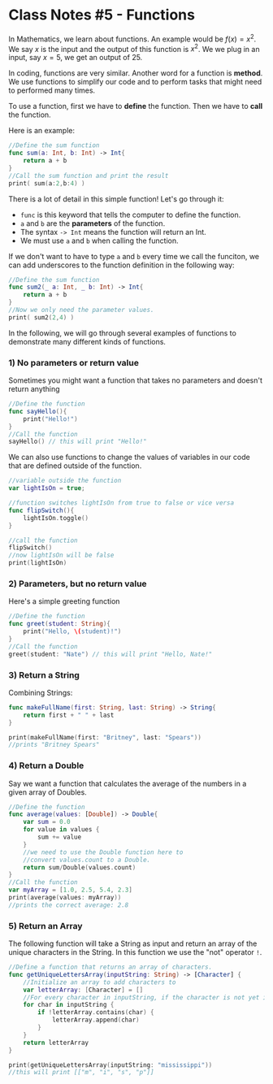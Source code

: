 # Class Notes #5 - Functions

In Mathematics, we learn about functions. An example would be $f(x) = x^2$. We say $x$ is the input and the output of this function is $x^2$. We we plug in an input, say $x=5$, we get an output of $25$. 

In coding, functions are very similar. Another word for a function is **method**. We use functions to simplify our code and to perform tasks that might need to performed many times.

To use a function, first we have to **define** the function. Then we have to **call** the function. 

Here is an example:
``` swift
//Define the sum function
func sum(a: Int, b: Int) -> Int{
    return a + b
}
//Call the sum function and print the result
print( sum(a:2,b:4) )
```
There is a lot of detail in this simple function! Let's go through it:
- `func` is this keyword that tells the computer to define the function. 
- `a` and `b` are the **parameters** of the function.
- The syntax `-> Int` means the function will return an Int. 
- We must use `a` and `b` when calling the function.

If we don't want to have to type `a`  and `b` every time we call the funciton, we can add underscores to the function definition in the following way: 
```swift
//Define the sum function
func sum2(_ a: Int, _ b: Int) -> Int{
    return a + b
}
//Now we only need the parameter values.
print( sum2(2,4) )
```

In the following, we will go through several examples of functions to demonstrate many different kinds of functions.

### 1)  No parameters or return value
Sometimes you might want a function that takes no parameters and doesn't return anything
```swift
//Define the function
func sayHello(){
    print("Hello!")
}
//Call the function
sayHello() // this will print "Hello!"

```

We can also use functions to change the values of variables in our code that are defined outside of the function. 
```swift
//variable outside the function
var lightIsOn = true;

//function switches lightIsOn from true to false or vice versa
func flipSwitch(){
    lightIsOn.toggle()
}

//call the function
flipSwitch()
//now lightIsOn will be false
print(lightIsOn)
```
### 2) Parameters, but no return value
Here's a simple greeting function
```swift
//Define the function
func greet(student: String){
    print("Hello, \(student)!")
}
//Call the function
greet(student: "Nate") // this will print "Hello, Nate!"
```
### 3) Return a String
Combining Strings:
```swift
func makeFullName(first: String, last: String) -> String{
    return first + " " + last
}

print(makeFullName(first: "Britney", last: "Spears"))
//prints "Britney Spears"
```

### 4) Return a Double
Say we want a function that calculates the average of the numbers in a given array of Doubles. 

```swift
//Define the function
func average(values: [Double]) -> Double{
    var sum = 0.0
    for value in values {
        sum += value
    }
    //we need to use the Double function here to
    //convert values.count to a Double.
    return sum/Double(values.count)
}
//Call the function
var myArray = [1.0, 2.5, 5.4, 2.3]
print(average(values: myArray))
//prints the correct average: 2.8
```

### 5) Return an Array
The following function will take a String as input and return an array of the unique characters in the String. In this function we use the "not" operator `!`. 

```swift
//Define a function that returns an array of characters.
func getUniqueLettersArray(inputString: String) -> [Character] {
    //Initialize an array to add characters to
    var letterArray: [Character] = []
    //For every character in inputString, if the character is not yet in the array, append it to the array.
    for char in inputString {
        if !letterArray.contains(char) {
            letterArray.append(char)
        }
    }
    return letterArray
}

print(getUniqueLettersArray(inputString: "mississippi"))
//this will print [["m", "i", "s", "p"]]
```

